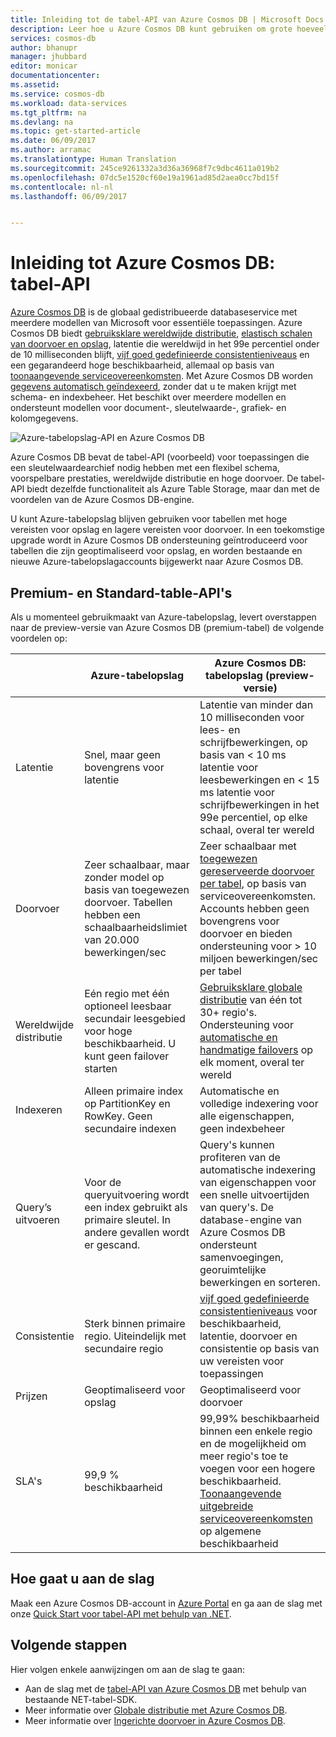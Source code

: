 ```yaml
---
title: Inleiding tot de tabel-API van Azure Cosmos DB | Microsoft Docs
description: Leer hoe u Azure Cosmos DB kunt gebruiken om grote hoeveelheden sleutelwaardegegevens met lage latentie op te slaan met behulp van de populaire OSS MongoDB-API&quot;s.
services: cosmos-db
author: bhanupr
manager: jhubbard
editor: monicar
documentationcenter: 
ms.assetid: 
ms.service: cosmos-db
ms.workload: data-services
ms.tgt_pltfrm: na
ms.devlang: na
ms.topic: get-started-article
ms.date: 06/09/2017
ms.author: arramac
ms.translationtype: Human Translation
ms.sourcegitcommit: 245ce9261332a3d36a36968f7c9dbc4611a019b2
ms.openlocfilehash: 07dc5e1520cf60e19a1961ad85d2aea0cc7bd15f
ms.contentlocale: nl-nl
ms.lasthandoff: 06/09/2017


---
```

<a id="introduction-to-azure-cosmos-db-table-api" class="xliff"></a>

# Inleiding tot Azure Cosmos DB: tabel-API

[Azure Cosmos DB](introduction.md) is de globaal gedistribueerde databaseservice met meerdere modellen van Microsoft voor essentiële toepassingen. Azure Cosmos DB biedt [gebruiksklare wereldwijde distributie](distribute-data-globally.md), [elastisch schalen van doorvoer en opslag](partition-data.md), latentie die wereldwijd in het 99e percentiel onder de 10 milliseconden blijft, [vijf goed gedefinieerde consistentieniveaus](consistency-levels.md) en een gegarandeerd hoge beschikbaarheid, allemaal op basis van [toonaangevende serviceovereenkomsten](https://azure.microsoft.com/support/legal/sla/cosmos-db/). Met Azure Cosmos DB worden [gegevens automatisch geïndexeerd](http://www.vldb.org/pvldb/vol8/p1668-shukla.pdf), zonder dat u te maken krijgt met schema- en indexbeheer. Het beschikt over meerdere modellen en ondersteunt modellen voor document-, sleutelwaarde-, grafiek- en kolomgegevens. 

![Azure-tabelopslag-API en Azure Cosmos DB](./media/table-introduction/premium-tables.png) 

Azure Cosmos DB bevat de tabel-API (voorbeeld) voor toepassingen die een sleutelwaardearchief nodig hebben met een flexibel schema, voorspelbare prestaties, wereldwijde distributie en hoge doorvoer. De tabel-API biedt dezelfde functionaliteit als Azure Table Storage, maar dan met de voordelen van de Azure Cosmos DB-engine. 

U kunt Azure-tabelopslag blijven gebruiken voor tabellen met hoge vereisten voor opslag en lagere vereisten voor doorvoer. In een toekomstige upgrade wordt in Azure Cosmos DB ondersteuning geïntroduceerd voor tabellen die zijn geoptimaliseerd voor opslag, en worden bestaande en nieuwe Azure-tabelopslagaccounts bijgewerkt naar Azure Cosmos DB.

<a id="premium-and-standard-table-apis" class="xliff"></a>

## Premium- en Standard-table-API's
Als u momenteel gebruikmaakt van Azure-tabelopslag, levert overstappen naar de preview-versie van Azure Cosmos DB (premium-tabel) de volgende voordelen op:

|  | Azure-tabelopslag | Azure Cosmos DB: tabelopslag (preview-versie) |
| --- | --- | --- |
| Latentie | Snel, maar geen bovengrens voor latentie | Latentie van minder dan 10 milliseconden voor lees- en schrijfbewerkingen, op basis van < 10 ms latentie voor leesbewerkingen en < 15 ms latentie voor schrijfbewerkingen in het 99e percentiel, op elke schaal, overal ter wereld |
| Doorvoer | Zeer schaalbaar, maar zonder model op basis van toegewezen doorvoer. Tabellen hebben een schaalbaarheidslimiet van 20.000 bewerkingen/sec | Zeer schaalbaar met [toegewezen gereserveerde doorvoer per tabel](request-units.md), op basis van serviceovereenkomsten. Accounts hebben geen bovengrens voor doorvoer en bieden ondersteuning voor > 10 miljoen bewerkingen/sec per tabel |
| Wereldwijde distributie | Eén regio met één optioneel leesbaar secundair leesgebied voor hoge beschikbaarheid. U kunt geen failover starten | [Gebruiksklare globale distributie](distribute-data-globally.md) van één tot 30+ regio's. Ondersteuning voor [automatische en handmatige failovers](regional-failover.md) op elk moment, overal ter wereld |
| Indexeren | Alleen primaire index op PartitionKey en RowKey. Geen secundaire indexen | Automatische en volledige indexering voor alle eigenschappen, geen indexbeheer |
| Query’s uitvoeren | Voor de queryuitvoering wordt een index gebruikt als primaire sleutel. In andere gevallen wordt er gescand. | Query's kunnen profiteren van de automatische indexering van eigenschappen voor een snelle uitvoertijden van query's. De database-engine van Azure Cosmos DB ondersteunt samenvoegingen, georuimtelijke bewerkingen en sorteren. |
| Consistentie | Sterk binnen primaire regio. Uiteindelijk met secundaire regio | [vijf goed gedefinieerde consistentieniveaus](consistency-levels.md) voor beschikbaarheid, latentie, doorvoer en consistentie op basis van uw vereisten voor toepassingen |
| Prijzen | Geoptimaliseerd voor opslag  | Geoptimaliseerd voor doorvoer |
| SLA's | 99,9 % beschikbaarheid | 99,99% beschikbaarheid binnen een enkele regio en de mogelijkheid om meer regio's toe te voegen voor een hogere beschikbaarheid. [Toonaangevende uitgebreide serviceovereenkomsten ](https://azure.microsoft.com/support/legal/sla/cosmos-db/) op algemene beschikbaarheid |

<a id="how-to-get-started" class="xliff"></a>

## Hoe gaat u aan de slag

Maak een Azure Cosmos DB-account in [Azure Portal](https://portal.azure.com) en ga aan de slag met onze [Quick Start voor tabel-API met behulp van .NET](create-table-dotnet.md). 

<a id="next-steps" class="xliff"></a>

## Volgende stappen

Hier volgen enkele aanwijzingen om aan de slag te gaan:
* Aan de slag met de [tabel-API van Azure Cosmos DB](create-table-dotnet.md) met behulp van bestaande NET-tabel-SDK.
* Meer informatie over [Globale distributie met Azure Cosmos DB](distribute-data-globally.md).
* Meer informatie over [Ingerichte doorvoer in Azure Cosmos DB](request-units.md).

